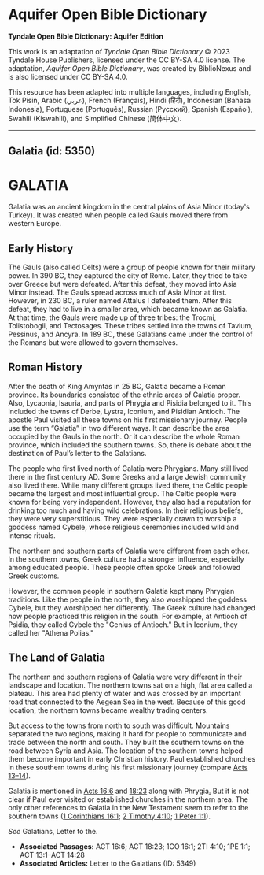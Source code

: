 # Aquifer Open Bible Dictionary

**Tyndale Open Bible Dictionary: Aquifer Edition**

This work is an adaptation of *Tyndale Open Bible Dictionary* © 2023 Tyndale House Publishers, licensed under the CC BY\-SA 4\.0 license. The adaptation, *Aquifer Open Bible Dictionary*, was created by BiblioNexus and is also licensed under CC BY\-SA 4\.0\.

This resource has been adapted into multiple languages, including English, Tok Pisin, Arabic (عربي), French (Français), Hindi (हिंदी), Indonesian (Bahasa Indonesia), Portuguese (Português), Russian (Русский), Spanish (Español), Swahili (Kiswahili), and Simplified Chinese (简体中文).



--------------------------------

## Galatia (id: 5350)

GALATIA
=======

Galatia was an ancient kingdom in the central plains of Asia Minor (today's Turkey). It was created when people called Gauls moved there from western Europe.

Early History
-------------

The Gauls (also called Celts) were a group of people known for their military power. In 390 BC, they captured the city of Rome. Later, they tried to take over Greece but were defeated. After this defeat, they moved into Asia Minor instead. The Gauls spread across much of Asia Minor at first. However, in 230 BC, a ruler named Attalus I defeated them. After this defeat, they had to live in a smaller area, which became known as Galatia. At that time, the Gauls were made up of three tribes: the Trocmi, Tolistobogii, and Tectosages. These tribes settled into the towns of Tavium, Pessinus, and Ancyra. In 189 BC, these Galatians came under the control of the Romans but were allowed to govern themselves.

Roman History
-------------

After the death of King Amyntas in 25 BC, Galatia became a Roman province. Its boundaries consisted of the ethnic areas of Galatia proper. Also, Lycaonia, Isauria, and parts of Phrygia and Pisidia belonged to it. This included the towns of Derbe, Lystra, Iconium, and Pisidian Antioch. The apostle Paul visited all these towns on his first missionary journey. People use the term “Galatia” in two different ways. It can describe the area occupied by the Gauls in the north. Or it can describe the whole Roman province, which included the southern towns. So, there is debate about the destination of Paul’s letter to the Galatians.

The people who first lived north of Galatia were Phrygians. Many still lived there in the first century AD. Some Greeks and a large Jewish community also lived there. While many different groups lived there, the Celtic people became the largest and most influential group. The Celtic people were known for being very independent. However, they also had a reputation for drinking too much and having wild celebrations. In their religious beliefs, they were very superstitious. They were especially drawn to worship a goddess named Cybele, whose religious ceremonies included wild and intense rituals.

The northern and southern parts of Galatia were different from each other. In the southern towns, Greek culture had a stronger influence, especially among educated people. These people often spoke Greek and followed Greek customs.

However, the common people in southern Galatia kept many Phrygian traditions. Like the people in the north, they also worshipped the goddess Cybele, but they worshipped her differently. The Greek culture had changed how people practiced this religion in the south. For example, at Antioch of Psidia, they called Cybele the "Genius of Antioch." But in Iconium, they called her "Athena Polias."

The Land of Galatia
-------------------

The northern and southern regions of Galatia were very different in their landscape and location. The northern towns sat on a high, flat area called a plateau. This area had plenty of water and was crossed by an important road that connected to the Aegean Sea in the west. Because of this good location, the northern towns became wealthy trading centers.

But access to the towns from north to south was difficult. Mountains separated the two regions, making it hard for people to communicate and trade between the north and south. They built the southern towns on the road between Syria and Asia. The location of the southern towns helped them become important in early Christian history. Paul established churches in these southern towns during his first missionary journey (compare [Acts 13–14](https://ref.ly/Acts13:1-Acts14:28)).

Galatia is mentioned in [Acts 16:6](https://ref.ly/Acts16:6) and [18:23](https://ref.ly/Acts18:23) along with Phrygia[.](https://ref.ly/Acts18:23) But it is not clear if Paul ever visited or established churches in the northern area. The only other references to Galatia in the New Testament seem to refer to the southern towns ([1 Corinthians 16:1](https://ref.ly/1Cor16:1); [2 Timothy 4:10](https://ref.ly/2Tim4:10); [1 Peter 1:1](https://ref.ly/1Pet1:1)). 

*See* Galatians, Letter to the.

* **Associated Passages:** ACT 16:6; ACT 18:23; 1CO 16:1; 2TI 4:10; 1PE 1:1; ACT 13:1–ACT 14:28
* **Associated Articles:** Letter to the Galatians (ID: 5349)

